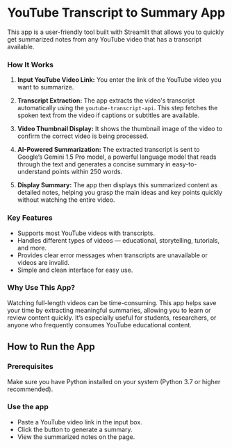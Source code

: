 # YouTube Transcript to Summary App

This app is a user-friendly tool built with Streamlit that allows you to quickly get summarized notes from any YouTube video that has a transcript available.

### How It Works

1. **Input YouTube Video Link:**
   You enter the link of the YouTube video you want to summarize.

2. **Transcript Extraction:**
   The app extracts the video's transcript automatically using the `youtube-transcript-api`. This step fetches the spoken text from the video if captions or subtitles are available.

3. **Video Thumbnail Display:**
   It shows the thumbnail image of the video to confirm the correct video is being processed.

4. **AI-Powered Summarization:**
   The extracted transcript is sent to Google’s Gemini 1.5 Pro model, a powerful language model that reads through the text and generates a concise summary in easy-to-understand points within 250 words.

5. **Display Summary:**
   The app then displays this summarized content as detailed notes, helping you grasp the main ideas and key points quickly without watching the entire video.

### Key Features

* Supports most YouTube videos with transcripts.
* Handles different types of videos — educational, storytelling, tutorials, and more.
* Provides clear error messages when transcripts are unavailable or videos are invalid.
* Simple and clean interface for easy use.

### Why Use This App?

Watching full-length videos can be time-consuming. This app helps save your time by extracting meaningful summaries, allowing you to learn or review content quickly. It’s especially useful for students, researchers, or anyone who frequently consumes YouTube educational content.

## How to Run the App

### Prerequisites

Make sure you have Python installed on your system (Python 3.7 or higher recommended).

### Use the app

* Paste a YouTube video link in the input box.
* Click the button to generate a summary.
* View the summarized notes on the page.

